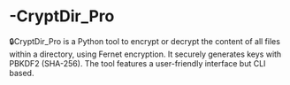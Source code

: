 # -CryptDir_Pro
🔒CryptDir_Pro is a Python tool to encrypt or decrypt the content of all files within a directory, using Fernet encryption. It securely generates keys with PBKDF2 (SHA-256). The tool features a user-friendly interface but CLI based.
